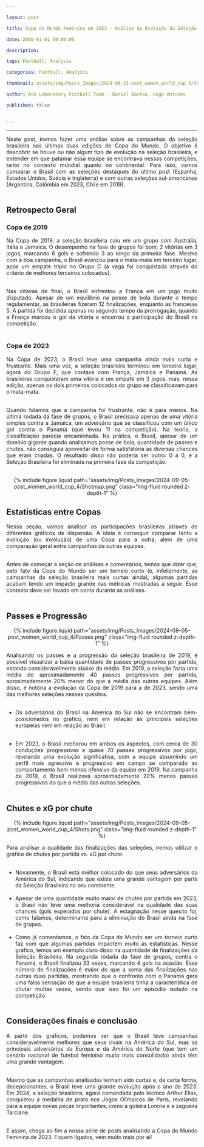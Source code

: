 ```yaml
---

layout: post

title: Copa do Mundo Feminina de 2023 - Análise da Evolução da Seleção Brasileira

date: 2000-01-01 00:00:00

description:

tags: Football; Analysis

categories: Football; Analysis

thumbnail: assets/img/Posts_Images/2024-08-23-post_women_world_cup_3/thumb_women_world_cup.png

author: Ace Laboratory Football Team - Daniel Barros, Hugo Antunes

published: false


---
```


---

  

<div  style="text-align: justify">

Neste post, iremos fazer uma análise sobre as campanhas da seleção brasileira nas últimas duas edições de Copa do Mundo. O objetivo é descobrir se houve ou não algum tipo de evolução na seleção brasileira, e entender em que patamar essa equipe se encontrava nessas competições, tanto no contexto mundial quanto no continental. Para isso, vamos comparar o Brasil com as seleções destaques do último post (Espanha, Estados Unidos, Suécia e Inglaterra) e com outras seleções sul-americanas (Argentina, Colômbia em 2023, Chile em 2019). <br/><br/>

<h2> <b>Retrospecto Geral</b> </h2>

<h3> <b>Copa de 2019</b> </h3>

Na Copa de 2019, a seleção brasileira caiu em um grupo com Austrália, Itália e Jamaica. O desempenho na fase de grupos foi bom: 2 vitórias em 3 jogos, marcando 6 gols e sofrendo 3 ao longo da primeira fase. Mesmo com a boa campanha, o Brasil avançou para o mata-mata em terceiro lugar, após um empate triplo no Grupo C (a vaga foi conquistada através do critério de melhores terceiros colocados).<br/><br/>

Nas oitavas de final, o Brasil enfrentou a França em um jogo muito disputado. Apesar de um equilíbrio na posse de bola durante o tempo regulamentar, as brasileiras fizeram 12 finalizações, enquanto as francesas 5. A partida foi decidida apenas no segundo tempo da prorrogação, quando a França marcou o gol da vitória e encerrou a participação do Brasil na competição.<br/><br/>

 
<h3> <b>Copa de 2023</b> </h3>

Na Copa de 2023, o Brasil teve uma campanha ainda mais curta e frustrante. Mais uma vez, a seleção brasileira terminou em terceiro lugar, agora do Grupo F, que contava com França, Jamaica e Panamá. As brasileiras conquistaram uma vitória e um empate em 3 jogos, mas, nessa edição, apenas os dois primeiros colocados do grupo se classificavam para o mata-mata.<br/><br/>

Quando falamos que a campanha foi frustrante, não é para menos. Na última rodada da fase de grupos, o Brasil precisava apenas de uma vitória simples contra a Jamaica, um adversário que se classificou com um único gol contra o Panamá (que levou 11 na competição). Na teoria, a classificação parecia encaminhada. Na prática, o Brasil, apesar de um domínio gigante quando analisamos posse de bola, quantidade de passes e chutes, não conseguia aproveitar de forma satisfatória as diversas chances que eram criadas. O resultado disso não poderia ser outro: 0 a 0, e a Seleção Brasileira foi eliminada na primeira fase da competição.<br/><br/>

<div  style="width: 100%; margin: 0 auto; text-align: center;">

{% include figure.liquid path="assets/img/Posts_Images/2024-09-05-post_women_world_cup_4/Shotmap.png" class="img-fluid rounded z-depth-1" %}

</div>


<h2> <b>Estatísticas entre Copas </b> </h2>

Nessa seção, vamos analisar as participações brasileiras através de diferentes gráficos de dispersão. A ideia é conseguir comparar tanto a evolução (ou involução) de uma Copa para a outra, além de uma comparação geral entre campanhas de outras equipes.<br/><br/>

Antes de começar a seção de análises e comentários, temos que dizer que, pelo fato da Copa do Mundo ser um torneio curto (e, infelizmente, as campanhas da seleção brasileira mais curtas ainda), algumas partidas acabam tendo um impacto grande nas métricas mostradas a seguir. Esse contexto deve ser levado em conta durante as análises. <br/><br/>

<h2> <b>Passes e Progressão</b> </h2>


<div  style="width: 100%; margin: 0 auto; text-align: center;">

{% include figure.liquid path="assets/img/Posts_Images/2024-09-05-post_women_world_cup_4/Passes.png" class="img-fluid rounded z-depth-1" %}

</div>

Analisando os passes e a progressão da seleção brasileira de 2019, é possível visualizar a baixa quantidade de passes progressivos por partida, estando consideravelmente abaixo da média. Em 2019, a seleção fazia uma média de aproximadamente 40 passes progressivos por partida, aproximadamente 20% menor do que a média das outras equipes. Além disso, é notória a evolução da Copa de 2019 para a de 2023, sendo uma das melhores seleções nesses quesitos.<br/><br/>

- Os adversários do Brasil na América do Sul não se encontram bem-posicionados no gráfico, nem em relação às principais seleções europeias nem em relação ao Brasil. <br/><br/>

- Em 2023, o Brasil melhorou em ambos os aspectos, com cerca de 30 conduções progressivas e quase 70 passes progressivos por jogo, revelando uma evolução significativa, com a equipe assumindo um perfil mais agressivo e progressivo em campo se comparado ao comportamento bem menos ofensivo da equipe em 2019. Na campanha de 2019, o Brasil realizava aproximadamente 20% menos passes progressivos do que a média das outras seleções.<br/><br/>


<h2> <b>Chutes e xG por chute</b> </h2>


<div  style="width: 100%; margin: 0 auto; text-align: center;">

{% include figure.liquid path="assets/img/Posts_Images/2024-09-05-post_women_world_cup_4/Shots.png" class="img-fluid rounded z-depth-1" %}

</div>


Para analisar a qualidade das finalizações das seleções, iremos utilizar o gráfico de chutes por partida vs. xG por chute. <br/><br/>

- Novamente, o Brasil está melhor colocado do que seus adversários da América do Sul, indicando que existe uma grande vantagem por parte da Seleção Brasileira no seu continente.<br/><br/>
- Apesar de uma quantidade muito maior de chutes por partida em 2023, o Brasil não teve uma melhoria considerável na qualidade das suas chances (gols esperados por chute). A estagnação nesse quesito foi, como falamos, determinante para a eliminação do Brasil ainda na fase de grupos.<br/><br/>
- Como já comentamos, o fato da Copa do Mundo ser um torneio curto faz com que algumas partidas impactem muito as estatísticas. Nesse gráfico, temos um exemplo claro disso na quantidade de finalizações da Seleção Brasileira. Na segunda rodada da fase de grupos, contra o Panamá, o Brasil finalizou 33 vezes, marcando 4 gols na ocasião. Esse número de finalizações é maior do que a soma das finalizações nas outras duas partidas, mostrando que o confronto com o Panamá gera uma falsa sensação de que a equipe brasileira tinha a característica de chutar muitas vezes, sendo que isso foi um episódio isolado na competição.<br/><br/>


<h2> <b>Considerações finais e conclusão</b></h2>

A partir dos gráficos, podemos ver que o Brasil teve campanhas consideravelmente melhores que seus rivais na América do Sul, mas os principais adversários da Europa e da América do Norte (que tem um cenário nacional de futebol feminino muito mais consolidado) ainda têm uma grande vantagem. <br/><br/>

Mesmo que as campanhas analisadas tenham sido curtas e, de certa forma, decepcionantes, o Brasil teve uma grande evolução após o ano de 2023. Em 2024, a seleção brasileira, agora comandada pelo técnico Arthur Elias, conquistou a medalha de prata nos Jogos Olímpicos de Paris, revelando para a equipe novas peças importantes, como a goleira Lorena e a zagueira Tarciane.<br/><br/>

E assim, chega ao fim a nossa série de posts analisando a Copa do Mundo Feminina de 2023. Fiquem ligados, vem muito mais por aí!<br/><br/>


<div>

